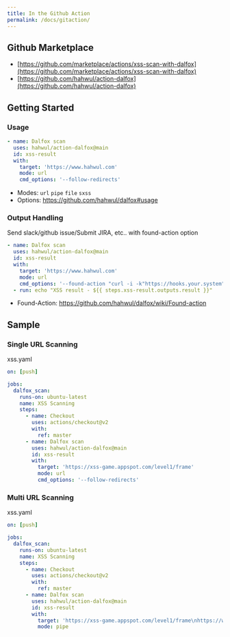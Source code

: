```yaml
---
title: In the Github Action
permalink: /docs/gitaction/
---
```


## Github Marketplace
* [https://github.com/marketplace/actions/xss-scan-with-dalfox](https://github.com/marketplace/actions/xss-scan-with-dalfox)
* [https://github.com/hahwul/action-dalfox](https://github.com/hahwul/action-dalfox)

## Getting Started
### Usage
```yaml
- name: Dalfox scan
  uses: hahwul/action-dalfox@main
  id: xss-result
  with:
    target: 'https://www.hahwul.com'
    mode: url
    cmd_options: '--follow-redirects'
```
- Modes: `url` `pipe` `file` `sxss`
- Options: https://github.com/hahwul/dalfox#usage

### Output Handling
Send slack/github issue/Submit JIRA, etc.. with found-action option
```yaml
- name: Dalfox scan
  uses: hahwul/action-dalfox@main
  id: xss-result
  with:
    target: 'https://www.hahwul.com'
    mode: url
    cmd_options: '--found-action "curl -i -k"https://hooks.your.system"'
  - run: echo "XSS result - ${{ steps.xss-result.outputs.result }}"
```
- Found-Action: https://github.com/hahwul/dalfox/wiki/Found-action

## Sample
### Single URL Scanning
xss.yaml
```yaml
on: [push]

jobs:
  dalfox_scan:
    runs-on: ubuntu-latest
    name: XSS Scanning
    steps:
      - name: Checkout
        uses: actions/checkout@v2
        with:
          ref: master
      - name: Dalfox scan
        uses: hahwul/action-dalfox@main
        id: xss-result
        with:
          target: 'https://xss-game.appspot.com/level1/frame'
          mode: url
          cmd_options: '--follow-redirects'
```

### Multi URL Scanning
xss.yaml
```yaml
on: [push]

jobs:
  dalfox_scan:
    runs-on: ubuntu-latest
    name: XSS Scanning
    steps:
      - name: Checkout
        uses: actions/checkout@v2
        with:
          ref: master
      - name: Dalfox scan
        uses: hahwul/action-dalfox@main
        id: xss-result
        with:
          target: 'https://xss-game.appspot.com/level1/frame\nhttps://www.hahwul.com?q=1234'
          mode: pipe
```
